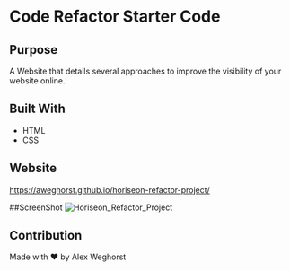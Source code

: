 # Code Refactor Starter Code

## Purpose
A Website that details several approaches to improve the visibility of your website online.

## Built With
* HTML
* CSS

## Website
https://aweghorst.github.io/horiseon-refactor-project/

##ScreenShot
![Horiseon_Refactor_Project](https://user-images.githubusercontent.com/80176140/112739541-b572b200-8f3a-11eb-80fe-239123214496.png)

## Contribution
Made with ❤️ by Alex Weghorst